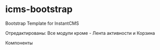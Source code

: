 icms-bootstrap
==============

Bootstrap Template for InstantCMS

Отредактированы:
Все модули кроме - Лента активности и Корзина

Компоненты 

